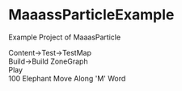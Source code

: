 # MaaassParticleExample
Example Project of MaaasParticle

Content->Test->TestMap  
Build->Build ZoneGraph  
Play  
100 Elephant Move Along 'M' Word  

